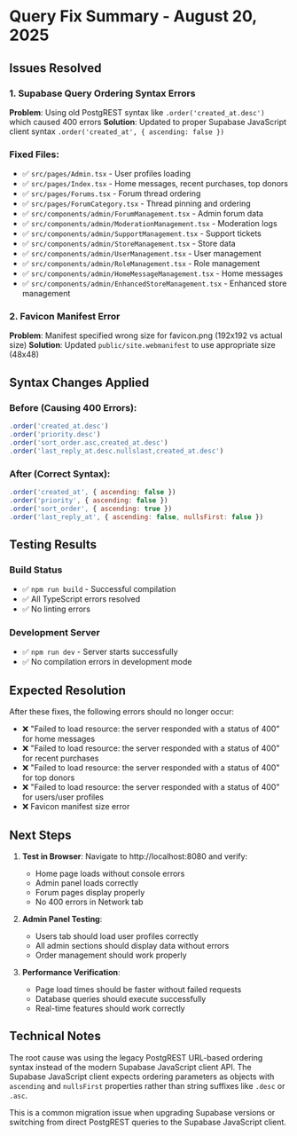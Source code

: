 # Query Fix Summary - August 20, 2025

## Issues Resolved

### 1. Supabase Query Ordering Syntax Errors
**Problem**: Using old PostgREST syntax like `.order('created_at.desc')` which caused 400 errors
**Solution**: Updated to proper Supabase JavaScript client syntax `.order('created_at', { ascending: false })`

### Fixed Files:
- ✅ `src/pages/Admin.tsx` - User profiles loading
- ✅ `src/pages/Index.tsx` - Home messages, recent purchases, top donors
- ✅ `src/pages/Forums.tsx` - Forum thread ordering
- ✅ `src/pages/ForumCategory.tsx` - Thread pinning and ordering
- ✅ `src/components/admin/ForumManagement.tsx` - Admin forum data
- ✅ `src/components/admin/ModerationManagement.tsx` - Moderation logs
- ✅ `src/components/admin/SupportManagement.tsx` - Support tickets
- ✅ `src/components/admin/StoreManagement.tsx` - Store data
- ✅ `src/components/admin/UserManagement.tsx` - User management
- ✅ `src/components/admin/RoleManagement.tsx` - Role management
- ✅ `src/components/admin/HomeMessageManagement.tsx` - Home messages
- ✅ `src/components/admin/EnhancedStoreManagement.tsx` - Enhanced store management

### 2. Favicon Manifest Error
**Problem**: Manifest specified wrong size for favicon.png (192x192 vs actual size)
**Solution**: Updated `public/site.webmanifest` to use appropriate size (48x48)

## Syntax Changes Applied

### Before (Causing 400 Errors):
```javascript
.order('created_at.desc')
.order('priority.desc')
.order('sort_order.asc,created_at.desc')
.order('last_reply_at.desc.nullslast,created_at.desc')
```

### After (Correct Syntax):
```javascript
.order('created_at', { ascending: false })
.order('priority', { ascending: false })
.order('sort_order', { ascending: true })
.order('last_reply_at', { ascending: false, nullsFirst: false })
```

## Testing Results

### Build Status
- ✅ `npm run build` - Successful compilation
- ✅ All TypeScript errors resolved
- ✅ No linting errors

### Development Server
- ✅ `npm run dev` - Server starts successfully
- ✅ No compilation errors in development mode

## Expected Resolution

After these fixes, the following errors should no longer occur:
- ❌ "Failed to load resource: the server responded with a status of 400" for home messages
- ❌ "Failed to load resource: the server responded with a status of 400" for recent purchases
- ❌ "Failed to load resource: the server responded with a status of 400" for top donors
- ❌ "Failed to load resource: the server responded with a status of 400" for users/user profiles
- ❌ Favicon manifest size error

## Next Steps

1. **Test in Browser**: Navigate to http://localhost:8080 and verify:
   - Home page loads without console errors
   - Admin panel loads correctly
   - Forum pages display properly
   - No 400 errors in Network tab

2. **Admin Panel Testing**: 
   - Users tab should load user profiles correctly
   - All admin sections should display data without errors
   - Order management should work properly

3. **Performance Verification**:
   - Page load times should be faster without failed requests
   - Database queries should execute successfully
   - Real-time features should work correctly

## Technical Notes

The root cause was using the legacy PostgREST URL-based ordering syntax instead of the modern Supabase JavaScript client API. The Supabase JavaScript client expects ordering parameters as objects with `ascending` and `nullsFirst` properties rather than string suffixes like `.desc` or `.asc`.

This is a common migration issue when upgrading Supabase versions or switching from direct PostgREST queries to the Supabase JavaScript client.
